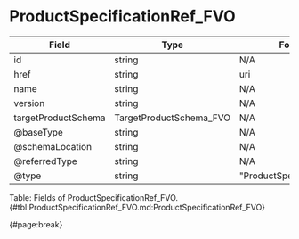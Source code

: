 <!--
    ATTENTION: This file was generated via gradle!
               Do NOT manually edit this file! Any such changes will be overwritten!
-->

# ProductSpecificationRef_FVO

| Field | Type | Format | Required |
| ------- | ------- | ------- | --- |
| id | string | N/A | Yes |
| href | string | uri | No |
| name | string | N/A | No |
| version | string | N/A | No |
| targetProductSchema | TargetProductSchema_FVO | N/A | No |
| @baseType | string | N/A | No |
| @schemaLocation | string | N/A | No |
| @referredType | string | N/A | No |
| @type | string | "ProductSpecificationRef" | Yes |

Table: Fields of ProductSpecificationRef_FVO. {#tbl:ProductSpecificationRef_FVO.md:ProductSpecificationRef_FVO}

{#page:break}
